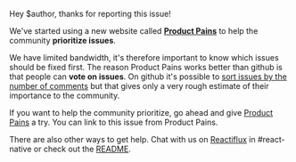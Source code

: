 Hey $author, thanks for reporting this issue!

We've started using a new website called **[Product Pains](https://productpains.com/product/react-native/?tab=top)** to help the community **prioritize issues**.

We have limited bandwidth, it's therefore important to know which issues should be fixed first. The reason Product Pains works better than github is that people can **vote on issues**. On github it's possible to [sort issues by the number of comments](https://github.com/facebook/react-native/issues?q=is%3Aissue+is%3Aopen+sort%3Acomments-desc) but that gives only a very rough estimate of their importance to the community.

If you want to help the community prioritize, go ahead and give [Product Pains](https://productpains.com/product/react-native/?tab=top) a try. You can link to this issue from Product Pains.

There are also other ways to get help. Chat with us on [Reactiflux](https://discord.gg/0ZcbPKXt5bWJVmUY) in #react-native or check out the [README](https://github.com/facebook/react-native#getting-help).
